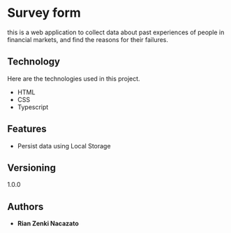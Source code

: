 ﻿# Survey form
this is a web application to collect data about past experiences of people in financial markets, and find the reasons for their failures.

## Technology

Here are the technologies used in this project.

* HTML
* CSS
* Typescript

## Features 

* Persist data using Local Storage

## Versioning

1.0.0

## Authors

* **Rian Zenki Nacazato**
